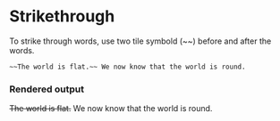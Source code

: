 # Strikethrough

To strike through words, use two tile symbold (~~) before and after the words.

```
~~The world is flat.~~ We now know that the world is round.
```

### Rendered output

~~The world is flat.~~ We now know that the world is round.
